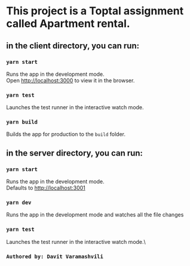# This project is a Toptal assignment called Apartment rental.

## in the client directory, you can run:

### `yarn start`

Runs the app in the development mode.\
Open [http://localhost:3000](http://localhost:3000) to view it in the browser.

### `yarn test`

Launches the test runner in the interactive watch mode.

### `yarn build`

Builds the app for production to the `build` folder.

## in the server directory, you can run:

### `yarn start`

Runs the app in the development mode.\
Defaults to [http://localhost:3001](http://localhost:3001)

### `yarn dev`

Runs the app in the development mode and watches all the file changes

### `yarn test`

Launches the test runner in the interactive watch mode.\

### `Authored by: Davit Varamashvili`